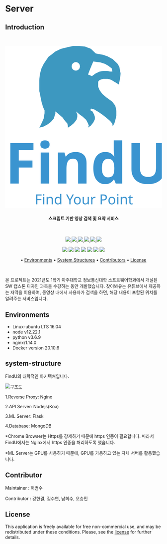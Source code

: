 # Server

## Introduction



<br/>
<p align="center">
    <img src="./logo-com.svg"/>
    <br/>
  <h4 align="center">스크립트 기반 영상 검색 및 요약 서비스</h4>
</p>
  <br/>
  <p align = "center">
  <a href="https://github.com/SWCapstone2021/Server/actions/workflows/cd.yml">
    <img src = "https://github.com/SWCapstone2021/Server/actions/workflows/cd.yml/badge.svg">
    </a>
  <a href="https://github.com/SWCapstone2021/Server/actions/workflows/ci.yml">
    <img src = "https://github.com/SWCapstone2021/Server/actions/workflows/ci.yml/badge.svg">
    </a>
    <a href="https://github.com/SWCapstone2021/Server/issues">
        <img src="https://img.shields.io/github/issues/SWCapstone2021/Server"/>
    </a>
    <a href="https://github.com/SWCapstone2021/Server/pulls">
        <img src="https://img.shields.io/github/forks/SWCapstone2021/Server"/>
    </a>
    <a href="https://github.com/SWCapstone2021/Server/stargazers">
        <img src="https://img.shields.io/github/stars/SWCapstone2021/Server"/>
    </a>
    <a href="https://github.com/SWCapstone2021/Server/blob/m/LICENSE">
        <img src="https://img.shields.io/github/license/SWCapstone2021/Server"/>
    </a> <br/>
  </p>
<p align = "center">
<img src="https://img.shields.io/badge/Node.js-339933?style=flat-square&logo=nodejs&logoColor=white"/>
<img src="https://img.shields.io/badge/Docker-2496ED?style=flat-square&logo=docker&logoColor=white"/>
<img src="https://img.shields.io/badge/Nginx-009639?style=flat-square&logo=nginx&logoColor=white"/>
<img src="https://img.shields.io/badge/MongoDB-47A248?style=flat-square&logo=mongodb&logoColor=white"/>
<img src="https://img.shields.io/badge/flask-000000?style=flat-square&logo=flask&logoColor=white"/>
<img src="https://img.shields.io/badge/jest-C21325?style=flat-square&logo=jest&logoColor=white"/>
<img src="https://img.shields.io/badge/pm2-2B037A?style=flat-square&logo=pm2&logoColor=white"/>
</p>
<p align="center"> •
  <a href="#environments">Environments</a> • 
  <a href="#system-structure">System Structures</a> • 
  <a href="#contributor">Contributors</a> • 
  <a href="#license">License</a>
</p>
<br>

본 프로젝트는 2021년도 1학기 아주대학교 정보통신대학 소프트웨어학과에서 개설된 SW 캡스톤 디자인 과목을 수강하는 동안 개발했습니다. 찾아봐유는 유튜브에서 제공하는 자막을 이용하여, 동영상 내에서 사용자가 검색을 하면, 해당 내용이 포함된 위치를 알려주는 서비스입니다.

## Environments
- Linux-ubuntu LTS 16.04
- node v12.22.1
- python v3.6.9
- nginx/1.14.0
- Docker version 20.10.6


## system-structure

FindU의 대략적인 아키텍쳐입니다.

![구조도](https://user-images.githubusercontent.com/54361266/121766298-d044e200-cb8b-11eb-843e-7ea9ed13740d.PNG)

1.Reverse Proxy: Nginx

2.API Server: Nodejs(Koa)

3.ML Server: Flask

4.Database: MongoDB

*Chrome Browser는 Https를 강제하기 때문에 https 인증이 필요합니다. 따라서 FindU에서는 Nginx에서 https 인증을 처리하도록 했습니다.

*ML Server는 GPU를 사용하기 때문에, GPU를 가용하고 있는 자체 서버를 활용했습니다.

## Contributor

Maintainer : 허범수

Contributor : 강한결, 김수연, 남희수, 오승민


## License

This application is freely available for free non-commercial use, and may be redistributed under these conditions. Please, see the [license](https://github.com/Algostu/dodam-appserver/blob/master/LICENSE) for further details.
